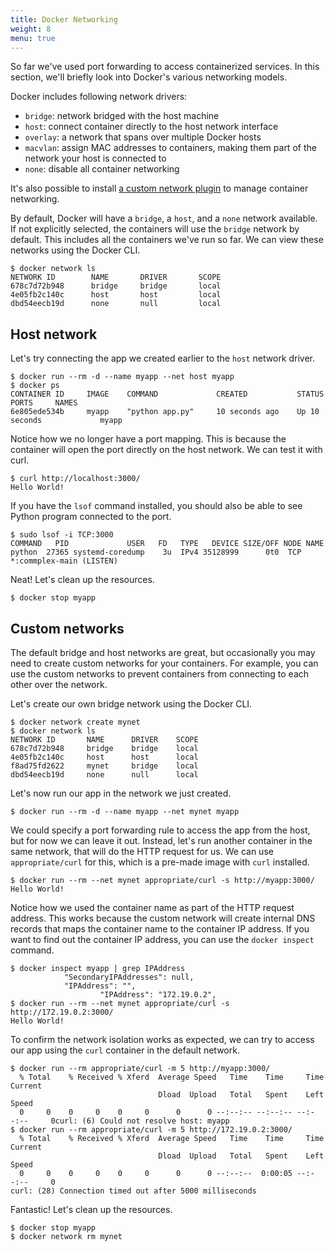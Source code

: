 ```yaml
---
title: Docker Networking
weight: 8
menu: true
---
```


So far we've used port forwarding to access containerized services.
In this section, we'll briefly look into Docker's various networking models.

Docker includes following network drivers:

* `bridge`: network bridged with the host machine
* `host`: connect container directly to the host network interface
* `overlay`: a network that spans over multiple Docker hosts
* `macvlan`: assign MAC addresses to containers, making them part of the network your host is connected to
* `none`: disable all container networking

It's also possible to install [a custom network plugin](https://docs.docker.com/engine/extend/plugins_services/)
to manage container networking.

By default, Docker will have a `bridge`, a `host`, and a `none` network available.
If not explicitly selected, the containers will use the `bridge` network by default.
This includes all the containers we've run so far.
We can view these networks using the Docker CLI.

    $ docker network ls
    NETWORK ID        NAME       DRIVER       SCOPE
    678c7d72b948      bridge     bridge       local
    4e05fb2c140c      host       host         local
    dbd54eecb19d      none       null         local

## Host network

Let's try connecting the app we created earlier to the `host` network driver.

    $ docker run --rm -d --name myapp --net host myapp
    $ docker ps
    CONTAINER ID     IMAGE    COMMAND             CREATED           STATUS          PORTS     NAMES
    6e805ede534b     myapp    "python app.py"     10 seconds ago    Up 10 seconds             myapp

Notice how we no longer have a port mapping.
This is because the container will open the port directly on the host network.
We can test it with curl.

    $ curl http://localhost:3000/
    Hello World!

If you have the `lsof` command installed,
you should also be able to see Python program connected to the port.

    $ sudo lsof -i TCP:3000
    COMMAND   PID             USER   FD   TYPE   DEVICE SIZE/OFF NODE NAME
    python  27365 systemd-coredump    3u  IPv4 35128999      0t0  TCP *:commplex-main (LISTEN)

Neat! Let's clean up the resources.

    $ docker stop myapp

## Custom networks

The default bridge and host networks are great,
but occasionally you may need to create custom networks for your containers.
For example, you can use the custom networks to prevent containers from connecting to each other over the network.

Let's create our own bridge network using the Docker CLI.

    $ docker network create mynet
    $ docker network ls
    NETWORK ID       NAME      DRIVER    SCOPE
    678c7d72b948     bridge    bridge    local
    4e05fb2c140c     host      host      local
    f8ad75fd2622     mynet     bridge    local
    dbd54eecb19d     none      null      local

Let's now run our app in the network we just created.

    $ docker run --rm -d --name myapp --net mynet myapp

We could specify a port forwarding rule to access the app from the host, but for now we can leave it out.
Instead, let's run another container in the same network, that will do the HTTP request for us.
We can use `appropriate/curl` for this, which is a pre-made image with `curl` installed.

    $ docker run --rm --net mynet appropriate/curl -s http://myapp:3000/
    Hello World!

Notice how we used the container name as part of the HTTP request address.
This works because the custom network will create internal DNS records that maps the container name to the container IP address.
If you want to find out the container IP address, you can use the `docker inspect` command.

    $ docker inspect myapp | grep IPAddress
                "SecondaryIPAddresses": null,
                "IPAddress": "",
                        "IPAddress": "172.19.0.2",
    $ docker run --rm --net mynet appropriate/curl -s http://172.19.0.2:3000/
    Hello World!

To confirm the network isolation works as expected,
we can try to access our app using the `curl` container in the default network.

    $ docker run --rm appropriate/curl -m 5 http://myapp:3000/
      % Total    % Received % Xferd  Average Speed   Time    Time     Time  Current
                                     Dload  Upload   Total   Spent    Left  Speed
      0     0    0     0    0     0      0      0 --:--:-- --:--:-- --:--:--     0curl: (6) Could not resolve host: myapp
    $ docker run --rm appropriate/curl -m 5 http://172.19.0.2:3000/
      % Total    % Received % Xferd  Average Speed   Time    Time     Time  Current
                                     Dload  Upload   Total   Spent    Left  Speed
      0     0    0     0    0     0      0      0 --:--:--  0:00:05 --:--:--     0
    curl: (28) Connection timed out after 5000 milliseconds

Fantastic! Let's clean up the resources.

    $ docker stop myapp
    $ docker network rm mynet
